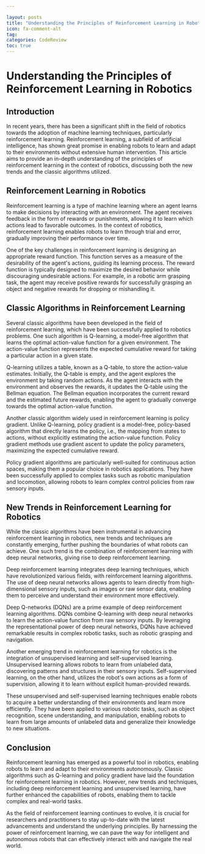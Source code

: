 ```yaml
---

layout: posts
title: "Understanding the Principles of Reinforcement Learning in Robotics"
icon: fa-comment-alt
tag:      
categories: CodeReview
toc: true
---
```




# Understanding the Principles of Reinforcement Learning in Robotics

## Introduction

In recent years, there has been a significant shift in the field of robotics towards the adoption of machine learning techniques, particularly reinforcement learning. Reinforcement learning, a subfield of artificial intelligence, has shown great promise in enabling robots to learn and adapt to their environments without extensive human intervention. This article aims to provide an in-depth understanding of the principles of reinforcement learning in the context of robotics, discussing both the new trends and the classic algorithms utilized.

## Reinforcement Learning in Robotics

Reinforcement learning is a type of machine learning where an agent learns to make decisions by interacting with an environment. The agent receives feedback in the form of rewards or punishments, allowing it to learn which actions lead to favorable outcomes. In the context of robotics, reinforcement learning enables robots to learn through trial and error, gradually improving their performance over time.

One of the key challenges in reinforcement learning is designing an appropriate reward function. This function serves as a measure of the desirability of the agent's actions, guiding its learning process. The reward function is typically designed to maximize the desired behavior while discouraging undesirable actions. For example, in a robotic arm grasping task, the agent may receive positive rewards for successfully grasping an object and negative rewards for dropping or mishandling it.

## Classic Algorithms in Reinforcement Learning

Several classic algorithms have been developed in the field of reinforcement learning, which have been successfully applied to robotics problems. One such algorithm is Q-learning, a model-free algorithm that learns the optimal action-value function for a given environment. The action-value function represents the expected cumulative reward for taking a particular action in a given state.

Q-learning utilizes a table, known as a Q-table, to store the action-value estimates. Initially, the Q-table is empty, and the agent explores the environment by taking random actions. As the agent interacts with the environment and observes the rewards, it updates the Q-table using the Bellman equation. The Bellman equation incorporates the current reward and the estimated future rewards, enabling the agent to gradually converge towards the optimal action-value function.

Another classic algorithm widely used in reinforcement learning is policy gradient. Unlike Q-learning, policy gradient is a model-free, policy-based algorithm that directly learns the policy, i.e., the mapping from states to actions, without explicitly estimating the action-value function. Policy gradient methods use gradient ascent to update the policy parameters, maximizing the expected cumulative reward.

Policy gradient algorithms are particularly well-suited for continuous action spaces, making them a popular choice in robotics applications. They have been successfully applied to complex tasks such as robotic manipulation and locomotion, allowing robots to learn complex control policies from raw sensory inputs.

## New Trends in Reinforcement Learning for Robotics

While the classic algorithms have been instrumental in advancing reinforcement learning in robotics, new trends and techniques are constantly emerging, further pushing the boundaries of what robots can achieve. One such trend is the combination of reinforcement learning with deep neural networks, giving rise to deep reinforcement learning.

Deep reinforcement learning integrates deep learning techniques, which have revolutionized various fields, with reinforcement learning algorithms. The use of deep neural networks allows agents to learn directly from high-dimensional sensory inputs, such as images or raw sensor data, enabling them to perceive and understand their environment more effectively.

Deep Q-networks (DQNs) are a prime example of deep reinforcement learning algorithms. DQNs combine Q-learning with deep neural networks to learn the action-value function from raw sensory inputs. By leveraging the representational power of deep neural networks, DQNs have achieved remarkable results in complex robotic tasks, such as robotic grasping and navigation.

Another emerging trend in reinforcement learning for robotics is the integration of unsupervised learning and self-supervised learning. Unsupervised learning allows robots to learn from unlabeled data, discovering patterns and structures in their sensory inputs. Self-supervised learning, on the other hand, utilizes the robot's own actions as a form of supervision, allowing it to learn without explicit human-provided rewards.

These unsupervised and self-supervised learning techniques enable robots to acquire a better understanding of their environments and learn more efficiently. They have been applied to various robotic tasks, such as object recognition, scene understanding, and manipulation, enabling robots to learn from large amounts of unlabeled data and generalize their knowledge to new situations.

## Conclusion

Reinforcement learning has emerged as a powerful tool in robotics, enabling robots to learn and adapt to their environments autonomously. Classic algorithms such as Q-learning and policy gradient have laid the foundation for reinforcement learning in robotics. However, new trends and techniques, including deep reinforcement learning and unsupervised learning, have further enhanced the capabilities of robots, enabling them to tackle complex and real-world tasks.

As the field of reinforcement learning continues to evolve, it is crucial for researchers and practitioners to stay up-to-date with the latest advancements and understand the underlying principles. By harnessing the power of reinforcement learning, we can pave the way for intelligent and autonomous robots that can effectively interact with and navigate the real world.